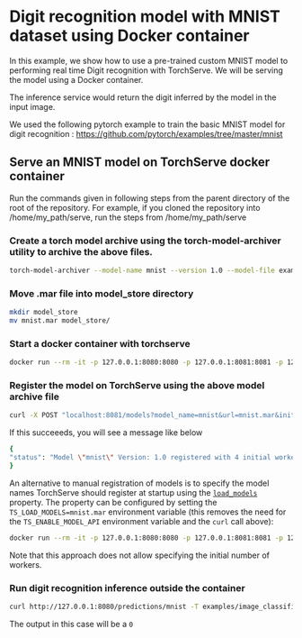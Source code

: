 # Digit recognition model with MNIST dataset using Docker container

In this example, we show how to use a pre-trained custom MNIST model to performing real time Digit recognition with TorchServe.
We will be serving the model using a Docker container.

The inference service would return the digit inferred by the model in the input image.

We used the following pytorch example to train the basic MNIST model for digit recognition :
https://github.com/pytorch/examples/tree/master/mnist

## Serve an MNIST model on TorchServe docker container

Run the commands given in following steps from the parent directory of the root of the repository. For example, if you cloned the repository into /home/my_path/serve, run the steps from /home/my_path/serve

  ### Create a torch model archive using the torch-model-archiver utility to archive the above files.

  ```bash
  torch-model-archiver --model-name mnist --version 1.0 --model-file examples/image_classifier/mnist/mnist.py --serialized-file examples/image_classifier/mnist/mnist_cnn.pt --handler  examples/image_classifier/mnist/mnist_handler.py
  ```

  ### Move .mar file into model_store directory

  ```bash
  mkdir model_store
  mv mnist.mar model_store/
  ```

  ### Start a docker container with torchserve

  ```bash
  docker run --rm -it -p 127.0.0.1:8080:8080 -p 127.0.0.1:8081:8081 -p 127.0.0.1:8082:8082 -e TS_ENABLE_MODEL_API=true -v $(pwd)/model_store:/home/model-server/model-store pytorch/torchserve:latest-cpu
  ```

  ### Register the model on TorchServe using the above model archive file

  ```bash
  curl -X POST "localhost:8081/models?model_name=mnist&url=mnist.mar&initial_workers=4"
  ```

  If this succeeeds, you will see a message like below

  ```bash
  {
  "status": "Model \"mnist\" Version: 1.0 registered with 4 initial workers"
  }
  ```

  An alternative to manual registration of models is to specify the model names TorchServe should register at startup using the [`load_models`](https://pytorch.org/serve/configuration.html#load-models-at-startup) property. The property can be configured by setting the `TS_LOAD_MODELS=mnist.mar` environment variable (this removes the need for the `TS_ENABLE_MODEL_API` environment variable and the `curl` call above):

  ```bash
  docker run --rm -it -p 127.0.0.1:8080:8080 -p 127.0.0.1:8081:8081 -p 127.0.0.1:8082:8082 -e TS_LOAD_MODELS=mnist.mar -v $(pwd)/model_store:/home/model-server/model-store pytorch/torchserve:latest-cpu
  ```

  Note that this approach does not allow specifying the initial number of workers.

  ### Run digit recognition inference outside the container

  ```bash
  curl http://127.0.0.1:8080/predictions/mnist -T examples/image_classifier/mnist/test_data/0.png
  ```

  The output in this case will be a `0`
